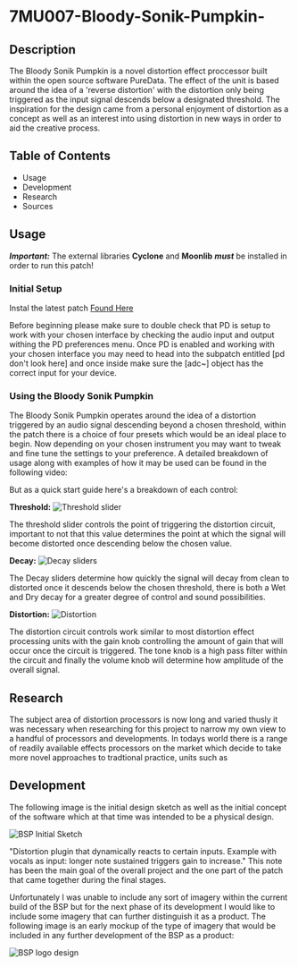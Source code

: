 # 7MU007-Bloody-Sonik-Pumpkin-


## Description

The Bloody Sonik Pumpkin is a novel distortion effect proccessor built within the open source software PureData. The effect of the unit is based around the idea of a 'reverse distortion' with the distortion only being triggered as the input signal descends below a designated threshold. The inspiration for the design came from a personal enjoyment of distortion as a concept as well as an interest into using distortion in new ways in order to aid the creative process.


## Table of Contents
  - Usage
  - Development
  - Research
  - Sources

## Usage

**_Important:_** The external libraries **Cyclone** and **Moonlib** **_must_** be installed in order to run this patch!

### Initial Setup
Instal the latest patch [Found Here](https://github.com/BohemianSte/7MU007-Bloody-Sonik-Pumpkin-/blob/master/Bloody%20Sonik%20Pumpkin%20Version%205.pd.zip)

Before beginning please make sure to double check that PD is setup to work with your chosen interface by checking the audio input and output withing the PD preferences menu. Once PD is enabled and working with your chosen interface you may need to head into the subpatch entitled [pd don't look here] and once inside make sure the [adc~] object has the correct input for your device. 

### Using the Bloody Sonik Pumpkin
The Bloody Sonik Pumpkin operates around the idea of a distortion triggered by an audio signal descending beyond a chosen threshold, within the patch there is a choice of four presets which would be an ideal place to begin. Now depending on your chosen instrument you may want to tweak and fine tune the settings to your preference.
A detailed breakdown of usage along with examples of how it may be used can be found in the following video:

But as a quick start guide here's a breakdown of each control:

**Threshold:**
![Threshold slider](https://github.com/BohemianSte/7MU007-Bloody-Sonik-Pumpkin-/blob/master/threshold.png)


The threshold slider controls the point of triggering the distortion circuit, important to not that this value determines the point at which the signal will become distorted once descending below the chosen value.

**Decay:**
![Decay sliders](https://github.com/BohemianSte/7MU007-Bloody-Sonik-Pumpkin-/blob/master/decay.png)


The Decay sliders determine how quickly the signal will decay from clean to distorted once it descends below the chosen threshold, there is both a Wet and Dry decay for a greater degree of control and sound possibilities.

**Distortion:**
![Distortion](https://github.com/BohemianSte/7MU007-Bloody-Sonik-Pumpkin-/blob/master/gain.png)


The distortion circuit controls work similar to most distortion effect processing units with the gain knob controlling the amount of gain that will occur once the circuit is triggered. The tone knob is a high pass filter within the circuit and finally the volume knob will determine how amplitude of the overall signal.

## Research

The subject area of distortion processors is now long and varied thusly it was necessary when researching for this project to narrow my own view to a handful of processors and developments. In todays world there is a range of readily available effects processors on the market which decide to take more novel approaches to tradtional practice, units such as 

## Development

The following image is the initial design sketch as well as the initial concept of the software which at that time was intended to be a physical design. 

![BSP Initial Sketch](https://github.com/BohemianSte/7MU007-Bloody-Sonik-Pumpkin-/blob/master/BSP%20initial%20sketch.jpg)

"Distortion plugin that dynamically reacts to certain inputs. Example with vocals as input: longer note sustained triggers gain to increase." 
This note has been the main goal of the overall project and the one part of the patch that came together during the final stages.


Unfortunately I was unable to include any sort of imagery within the current build of the BSP but for the next phase of its development I would like to include some imagery that can further distinguish it as a product.
The following image is an early mockup of the type of imagery that would be included in any further development of the BSP as a product:

![BSP logo design](https://github.com/BohemianSte/7MU007-Bloody-Sonik-Pumpkin-/blob/master/IMG_0075.jpeg)



